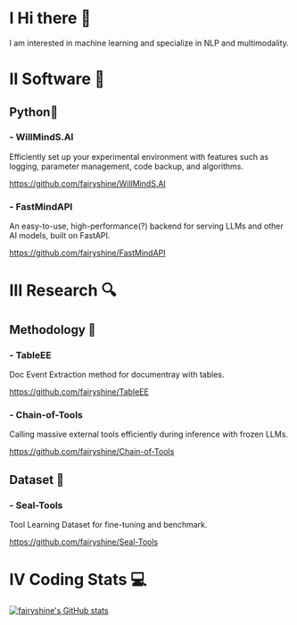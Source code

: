# I Hi there 👋

I am interested in machine learning and specialize in NLP and multimodality.

# II Software 🎯

## Python🐍

### - WillMindS.AI
Efficiently set up your experimental environment with features such as logging, parameter management, code backup, and algorithms.

https://github.com/fairyshine/WillMindS.AI

### - FastMindAPI
An easy-to-use, high-performance(?) backend for serving LLMs and other AI models, built on FastAPI.

https://github.com/fairyshine/FastMindAPI

# III Research 🔍

## Methodology 🚀
### - TableEE 
Doc Event Extraction method for documentray with tables.

https://github.com/fairyshine/TableEE

### - Chain-of-Tools
Calling massive external tools efficiently during inference with frozen LLMs.

https://github.com/fairyshine/Chain-of-Tools

## Dataset 📄
### - Seal-Tools
Tool Learning Dataset for fine-tuning and benchmark.

https://github.com/fairyshine/Seal-Tools

# IV Coding Stats 💻

[![fairyshine's GitHub stats](https://github-readme-stats.vercel.app/api?username=fairyshine)](https://github.com/anuraghazra/github-readme-stats)


<!--
**fairyshine/fairyshine** is a ✨ _special_ ✨ repository because its `README.md` (this file) appears on your GitHub profile.

Here are some ideas to get you started:

- 🔭 I’m currently working on ...
- 🌱 I’m currently learning ...
- 👯 I’m looking to collaborate on ...
- 🤔 I’m looking for help with ...
- 💬 Ask me about ...
- 📫 How to reach me: ...
- 😄 Pronouns: ...
- ⚡ Fun fact: ...
-->
